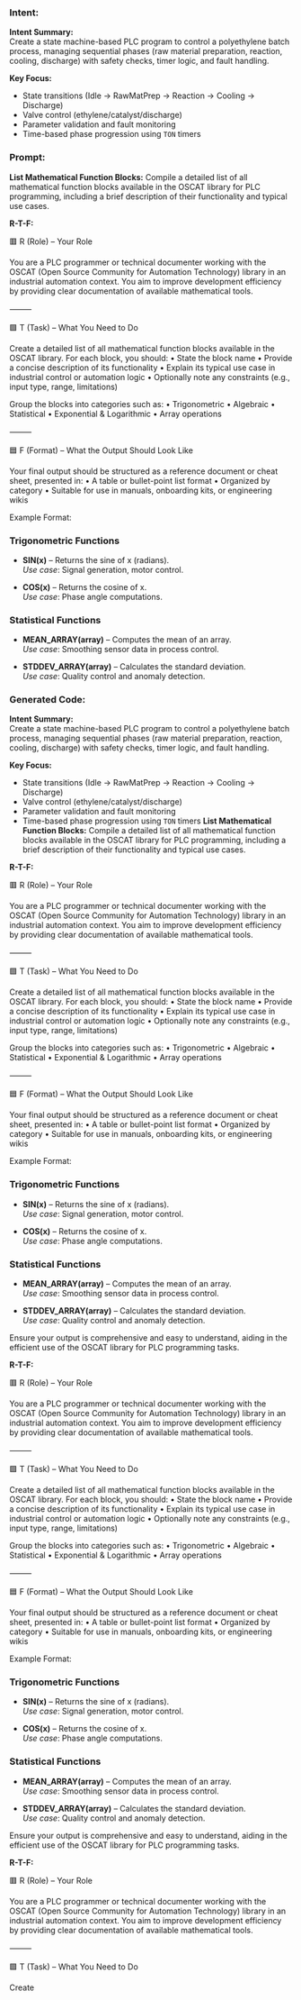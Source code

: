 ### Intent:
**Intent Summary:**  
Create a state machine-based PLC program to control a polyethylene batch process, managing sequential phases (raw material preparation, reaction, cooling, discharge) with safety checks, timer logic, and fault handling.  

**Key Focus:**  
- State transitions (Idle → RawMatPrep → Reaction → Cooling → Discharge)  
- Valve control (ethylene/catalyst/discharge)  
- Parameter validation and fault monitoring  
- Time-based phase progression using `TON` timers

### Prompt:
**List Mathematical Function Blocks:**
Compile a detailed list of all mathematical function blocks available in the OSCAT library for PLC programming, including a brief description of their functionality and typical use cases.

**R-T-F:**

🟥 R (Role) – Your Role

You are a PLC programmer or technical documenter working with the OSCAT (Open Source Community for Automation Technology) library in an industrial automation context. You aim to improve development efficiency by providing clear documentation of available mathematical tools.

⸻

🟩 T (Task) – What You Need to Do

Create a detailed list of all mathematical function blocks available in the OSCAT library. For each block, you should:
	•	State the block name
	•	Provide a concise description of its functionality
	•	Explain its typical use case in industrial control or automation logic
	•	Optionally note any constraints (e.g., input type, range, limitations)

Group the blocks into categories such as:
	•	Trigonometric
	•	Algebraic
	•	Statistical
	•	Exponential & Logarithmic
	•	Array operations

⸻

🟦 F (Format) – What the Output Should Look Like

Your final output should be structured as a reference document or cheat sheet, presented in:
	•	A table or bullet-point list format
	•	Organized by category
	•	Suitable for use in manuals, onboarding kits, or engineering wikis

Example Format:

### Trigonometric Functions
- **SIN(x)** – Returns the sine of x (radians).  
  *Use case*: Signal generation, motor control.

- **COS(x)** – Returns the cosine of x.  
  *Use case*: Phase angle computations.

### Statistical Functions
- **MEAN_ARRAY(array)** – Computes the mean of an array.  
  *Use case*: Smoothing sensor data in process control.

- **STDDEV_ARRAY(array)** – Calculates the standard deviation.  
  *Use case*: Quality control and anomaly detection.

### Generated Code:
**Intent Summary:**  
Create a state machine-based PLC program to control a polyethylene batch process, managing sequential phases (raw material preparation, reaction, cooling, discharge) with safety checks, timer logic, and fault handling.  

**Key Focus:**  
- State transitions (Idle → RawMatPrep → Reaction → Cooling → Discharge)  
- Valve control (ethylene/catalyst/discharge)  
- Parameter validation and fault monitoring  
- Time-based phase progression using `TON` timers
**List Mathematical Function Blocks:**
Compile a detailed list of all mathematical function blocks available in the OSCAT library for PLC programming, including a brief description of their functionality and typical use cases.

**R-T-F:**

🟥 R (Role) – Your Role

You are a PLC programmer or technical documenter working with the OSCAT (Open Source Community for Automation Technology) library in an industrial automation context. You aim to improve development efficiency by providing clear documentation of available mathematical tools.

⸻

🟩 T (Task) – What You Need to Do

Create a detailed list of all mathematical function blocks available in the OSCAT library. For each block, you should:
	•	State the block name
	•	Provide a concise description of its functionality
	•	Explain its typical use case in industrial control or automation logic
	•	Optionally note any constraints (e.g., input type, range, limitations)

Group the blocks into categories such as:
	•	Trigonometric
	•	Algebraic
	•	Statistical
	•	Exponential & Logarithmic
	•	Array operations

⸻

🟦 F (Format) – What the Output Should Look Like

Your final output should be structured as a reference document or cheat sheet, presented in:
	•	A table or bullet-point list format
	•	Organized by category
	•	Suitable for use in manuals, onboarding kits, or engineering wikis

Example Format:

### Trigonometric Functions
- **SIN(x)** – Returns the sine of x (radians).  
  *Use case*: Signal generation, motor control.

- **COS(x)** – Returns the cosine of x.  
  *Use case*: Phase angle computations.

### Statistical Functions
- **MEAN_ARRAY(array)** – Computes the mean of an array.  
  *Use case*: Smoothing sensor data in process control.

- **STDDEV_ARRAY(array)** – Calculates the standard deviation.  
  *Use case*: Quality control and anomaly detection.  

Ensure your output is comprehensive and easy to understand, aiding in the efficient use of the OSCAT library for PLC programming tasks.

**R-T-F:**

🟥 R (Role) – Your Role

You are a PLC programmer or technical documenter working with the OSCAT (Open Source Community for Automation Technology) library in an industrial automation context. You aim to improve development efficiency by providing clear documentation of available mathematical tools.

⸻

🟩 T (Task) – What You Need to Do

Create a detailed list of all mathematical function blocks available in the OSCAT library. For each block, you should:
	•	State the block name
	•	Provide a concise description of its functionality
	•	Explain its typical use case in industrial control or automation logic
	•	Optionally note any constraints (e.g., input type, range, limitations)

Group the blocks into categories such as:
	•	Trigonometric
	•	Algebraic
	•	Statistical
	•	Exponential & Logarithmic
	•	Array operations

⸻

🟦 F (Format) – What the Output Should Look Like

Your final output should be structured as a reference document or cheat sheet, presented in:
	•	A table or bullet-point list format
	•	Organized by category
	•	Suitable for use in manuals, onboarding kits, or engineering wikis

Example Format:

### Trigonometric Functions
- **SIN(x)** – Returns the sine of x (radians).  
  *Use case*: Signal generation, motor control.

- **COS(x)** – Returns the cosine of x.  
  *Use case*: Phase angle computations.

### Statistical Functions
- **MEAN_ARRAY(array)** – Computes the mean of an array.  
  *Use case*: Smoothing sensor data in process control.

- **STDDEV_ARRAY(array)** – Calculates the standard deviation.  
  *Use case*: Quality control and anomaly detection.  

Ensure your output is comprehensive and easy to understand, aiding in the efficient use of the OSCAT library for PLC programming tasks.

**R-T-F:**

🟥 R (Role) – Your Role

You are a PLC programmer or technical documenter working with the OSCAT (Open Source Community for Automation Technology) library in an industrial automation context. You aim to improve development efficiency by providing clear documentation of available mathematical tools.

⸻

🟩 T (Task) – What You Need to Do

Create
